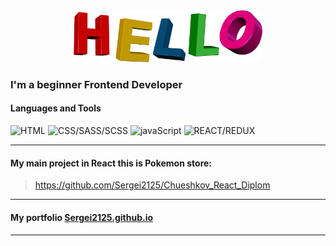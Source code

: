 <div align='center'>
    <img src="https://github.com/Sergei2125/sergei2125/blob/main/assets/hello.jpg" alt='hello' width="60%">
</div>

### I'm a beginner Frontend Developer

#### Languages and Tools

![HTML](https://img.shields.io/badge/-HTML-blue?style=for-the-badge&logo=)
![CSS/SASS/SCSS](https://img.shields.io/badge/-css-purple?style=for-the-badge&logo=css)
![javaScript](https://img.shields.io/badge/-javaScript-990033?style=for-the-badge&logo=javaScript)
![REACT/REDUX](https://img.shields.io/badge/-REACT-006600?style=for-the-badge&logo=react)

***

#### My main project in React this is Pokemon store:
>https://github.com/Sergei2125/Chueshkov_React_Diplom

***

#### My portfolio [Sergei2125.github.io](http://Sergei2125.github.io)

***
